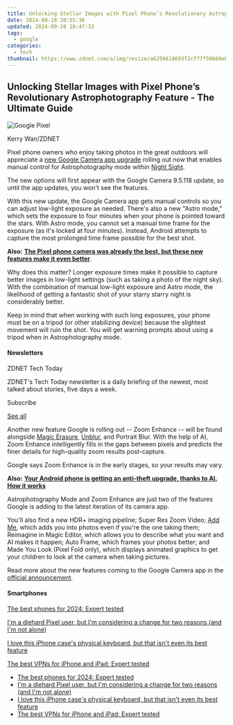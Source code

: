 ```yaml
---
title: Unlocking Stellar Images with Pixel Phone’s Revolutionary Astrophotography Feature - The Ultimate Guide
date: 2024-09-18 20:55:36
updated: 2024-09-20 10:47:33
tags:
  - google
categories:
  - tech
thumbnail: https://www.zdnet.com/a/img/resize/a6256618693f2cf77f59669eba40282e3c0785dd/2024/08/20/5339cf1a-4505-4aee-b390-4806ca0b6e10/gettyimages-466232113.jpg?width=278&height=156&fit=crop&auto=webp
---
```


## Unlocking Stellar Images with Pixel Phone’s Revolutionary Astrophotography Feature - The Ultimate Guide

![Google Pixel](https://www.zdnet.com/a/img/resize/6f93c81c8a188a5bec161483f031d86938341afd/2024/08/10/c0a32f26-b52f-4372-a244-08d0ddc60b8b/dsc01566.jpg?auto=webp&width=1280)

Kerry Wan/ZDNET

Pixel phone owners who enjoy taking photos in the great outdoors will appreciate a [new Google Camera app upgrade](https://t.me/google%5Fnws/4208) rolling out now that enables manual control for Astrophotography mode within [Night Sight](https://play.google.com/store/apps/details?id=com.google.android.GoogleCamera&pli=1). 

The new options will first appear with the Google Camera 9.5.118 update, so until the app updates, you won't see the features. 

With this new update, the Google Camera app gets manual controls so you can adjust low-light exposure as needed. There's also a new "Astro mode," which sets the exposure to four minutes when your phone is pointed toward the stars. With Astro mode, you cannot set a manual time frame for the exposure (as it's locked at four minutes). Instead, Android attempts to capture the most prolonged time frame possible for the best shot.

**Also:** [**The Pixel phone camera was already the best, but these new features make it even better**](https://www.zdnet.com/article/the-pixel-phone-camera-was-already-the-best-but-these-new-features-make-it-even-better/).

Why does this matter? Longer exposure times make it possible to capture better images in low-light settings (such as taking a photo of the night sky). With the combination of manual low-light exposure and Astro mode, the likelihood of getting a fantastic shot of your starry starry night is considerably better.

Keep in mind that when working with such long exposures, your phone must be on a tripod (or other stabilizing device) because the slightest movement will ruin the shot. You will get warning prompts about using a tripod when in Astrophotography mode.

#### Newsletters

ZDNET Tech Today

ZDNET's Tech Today newsletter is a daily briefing of the newest, most talked about stories, five days a week.

 Subscribe

[See all](https://www.zdnet.com/newsletters/)

Another new feature Google is rolling out -- Zoom Enhance -- will be found alongside [Magic Erasure](https://www.zdnet.com/article/how-to-use-magic-eraser-on-the-google-pixel/), [Unblur](https://www.zdnet.com/article/how-to-use-photo-unblur-on-the-google-pixel-7-series/), and Portrait Blur. With the help of AI, Zoom Enhance intelligently fills in the gaps between pixels and predicts the finer details for high-quality zoom results post-capture.

Google says Zoom Enhance is in the early stages, so your results may vary.

**Also:** [**Your Android phone is getting an anti-theft upgrade, thanks to AI. How it works**](https://www.zdnet.com/article/your-android-phone-is-getting-an-anti-theft-upgrade-thanks-to-ai-how-it-works/)

Astrophotography Mode and Zoom Enhance are just two of the features Google is adding to the latest iteration of its camera app.

You'll also find a new HDR+ imaging pipeline; Super Res Zoom Video; [Add Me](https://www.zdnet.com/article/the-google-pixel-9-pros-add-me-feature-is-an-ar-camera-tool-youll-actually-use/), which adds you into photos even if you're the one taking them; Reimagine in Magic Editor, which allows you to describe what you want and AI makes it happen; Auto Frame, which frames your photos better; and Made You Look (Pixel Fold only), which displays animated graphics to get your children to look at the camera when taking pictures. 

Read more about the new features coming to the Google Camera app in the [official announcement](https://blog.google/products/pixel/google-pixel-9-ai-camera-features/). 

#### Smartphones

[The best phones for 2024: Expert tested](https://www.zdnet.com/article/best-phone/ "The best phones for 2024: Expert tested")

[I'm a diehard Pixel user, but I'm considering a change for two reasons (and I'm not alone)](https://www.zdnet.com/article/im-a-diehard-pixel-user-but-im-considering-a-change-for-two-reasons-and-im-not-alone/ "I'm a diehard Pixel user, but I'm considering a change for two reasons (and I'm not alone)")

[I love this iPhone case's physical keyboard, but that isn't even its best feature](https://www.zdnet.com/article/i-love-this-iphone-cases-physical-keyboard-but-that-isnt-even-its-best-feature/ "I love this iPhone case's physical keyboard, but that isn't even its best feature")

[The best VPNs for iPhone and iPad: Expert tested](https://www.zdnet.com/article/best-iphone-vpn/ "The best VPNs for iPhone and iPad: Expert tested")

* [The best phones for 2024: Expert tested](https://www.zdnet.com/article/best-phone/ "The best phones for 2024: Expert tested")
* [I'm a diehard Pixel user, but I'm considering a change for two reasons (and I'm not alone)](https://www.zdnet.com/article/im-a-diehard-pixel-user-but-im-considering-a-change-for-two-reasons-and-im-not-alone/ "I'm a diehard Pixel user, but I'm considering a change for two reasons (and I'm not alone)")
* [I love this iPhone case's physical keyboard, but that isn't even its best feature](https://www.zdnet.com/article/i-love-this-iphone-cases-physical-keyboard-but-that-isnt-even-its-best-feature/ "I love this iPhone case's physical keyboard, but that isn't even its best feature")
* [The best VPNs for iPhone and iPad: Expert tested](https://www.zdnet.com/article/best-iphone-vpn/ "The best VPNs for iPhone and iPad: Expert tested")

<ins class="adsbygoogle"
     style="display:block"
     data-ad-format="autorelaxed"
     data-ad-client="ca-pub-7571918770474297"
     data-ad-slot="1223367746"></ins>



<ins class="adsbygoogle"
     style="display:block"
     data-ad-client="ca-pub-7571918770474297"
     data-ad-slot="8358498916"
     data-ad-format="auto"
     data-full-width-responsive="true"></ins>
